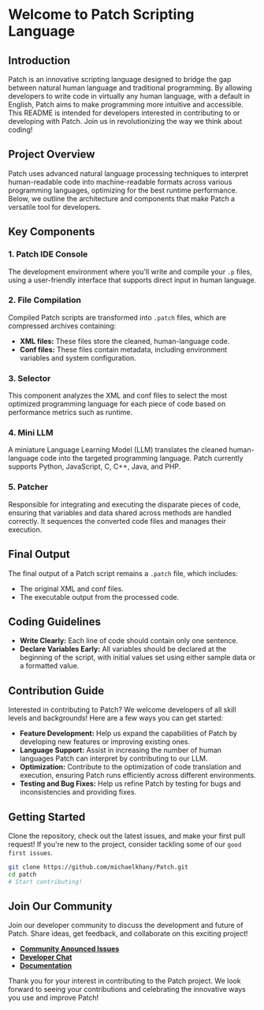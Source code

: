 # Welcome to Patch Scripting Language

## Introduction

Patch is an innovative scripting language designed to bridge the gap between natural human language and traditional programming. By allowing developers to write code in virtually any human language, with a default in English, Patch aims to make programming more intuitive and accessible. This README is intended for developers interested in contributing to or developing with Patch. Join us in revolutionizing the way we think about coding!

## Project Overview

Patch uses advanced natural language processing techniques to interpret human-readable code into machine-readable formats across various programming languages, optimizing for the best runtime performance. Below, we outline the architecture and components that make Patch a versatile tool for developers.

## Key Components

### 1. **Patch IDE Console**

The development environment where you'll write and compile your `.p` files, using a user-friendly interface that supports direct input in human language.

### 2. **File Compilation**

Compiled Patch scripts are transformed into `.patch` files, which are compressed archives containing:
- **XML files:** These files store the cleaned, human-language code.
- **Conf files:** These files contain metadata, including environment variables and system configuration.

### 3. **Selector**

This component analyzes the XML and conf files to select the most optimized programming language for each piece of code based on performance metrics such as runtime.

### 4. **Mini LLM**

A miniature Language Learning Model (LLM) translates the cleaned human-language code into the targeted programming language. Patch currently supports Python, JavaScript, C, C++, Java, and PHP.

### 5. **Patcher**

Responsible for integrating and executing the disparate pieces of code, ensuring that variables and data shared across methods are handled correctly. It sequences the converted code files and manages their execution.

## Final Output

The final output of a Patch script remains a `.patch` file, which includes:
- The original XML and conf files.
- The executable output from the processed code.

## Coding Guidelines

- **Write Clearly:** Each line of code should contain only one sentence.
- **Declare Variables Early:** All variables should be declared at the beginning of the script, with initial values set using either sample data or a formatted value.

## Contribution Guide

Interested in contributing to Patch? We welcome developers of all skill levels and backgrounds! Here are a few ways you can get started:

- **Feature Development:** Help us expand the capabilities of Patch by developing new features or improving existing ones.
- **Language Support:** Assist in increasing the number of human languages Patch can interpret by contributing to our LLM.
- **Optimization:** Contribute to the optimization of code translation and execution, ensuring Patch runs efficiently across different environments.
- **Testing and Bug Fixes:** Help us refine Patch by testing for bugs and inconsistencies and providing fixes.

## Getting Started

Clone the repository, check out the latest issues, and make your first pull request! If you're new to the project, consider tackling some of our `good first issues`.

```bash
git clone https://github.com/michaelkhany/Patch.git
cd patch
# Start contributing!
```

## Join Our Community

Join our developer community to discuss the development and future of Patch. Share ideas, get feedback, and collaborate on this exciting project!

- **[Community Anounced Issues](https://github.com/michaelkhany/Patch/issues)**
- **[Developer Chat](https://michaelbkhani.t.me)**
- **[Documentation](https://github.com/michaelkhany/Patch/wiki)**

Thank you for your interest in contributing to the Patch project. We look forward to seeing your contributions and celebrating the innovative ways you use and improve Patch!

